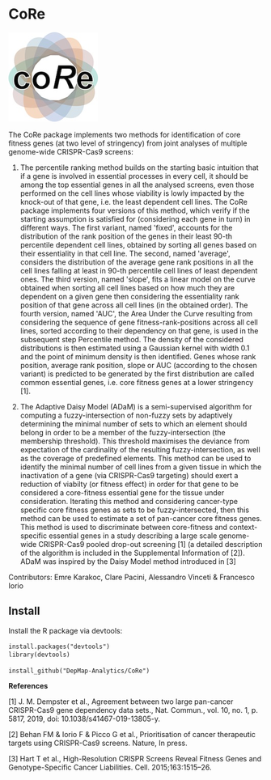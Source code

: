 # CoRe
![alt text](https://github.com/DepMap-Analytics/CoRe/blob/master/web/coRe_logo.jpg)

The CoRe package implements two methods for identification of core fitness genes (at two level of stringency) from joint analyses of multiple genome-wide CRISPR-Cas9 screens: 

1) The percentile ranking method builds on the starting basic intuition that if a gene is involved in essential processes in every cell, it should be among the top essential genes in all the analysed screens, even those performed on the cell lines whose viability is lowly impacted by the knock-out of that gene, i.e. the least dependent cell lines. The CoRe package implements four versions of this method, which verify if the starting assumption is satisfied for (considering each gene in turn) in different ways. The first variant, named 'fixed', accounts for the distribution of the rank position of the genes in their least 90-th percentile dependent cell lines, obtained by sorting all genes based on their essentiality in that cell line. The second, named 'average', considers the distribution of the average gene rank positions in all the cell lines falling at least in 90-th percentile cell lines of least dependent ones.
The third version, named 'slope', fits a linear model on the curve obtained when sorting all cell lines based on how much they are dependent on a given gene then considering the essentiality rank position of that gene across all cell lines (in the obtained order). The fourth version, named 'AUC', the Area Under the Curve resulting from considering the sequence of gene fitness-rank-positions across all cell lines, sorted according to their dependency on that gene, is used in the subsequent step Percentile method.
The density of the considered distributions is then estimated using a Gaussian kernel with width 0.1 and
the point of minimum density is then identified. Genes whose rank position, average rank position, slope or AUC (according to the chosen variant) is predicted to be generated by the first distribution are called common essential genes, i.e. core fitness genes at a lower stringency [1]. 

2) The Adaptive Daisy Model (ADaM) is a semi-supervised algorithm for computing a fuzzy-intersection of non-fuzzy sets by adaptively determining the minimal number of sets to which an element should belong in order to be a member of the fuzzy-intersection (the membership threshold). This threshold maximises the deviance from expectation of the cardinality of the resulting fuzzy-intersection, as well as the coverage of predefined elements.
This method can be used to identify the minimal number of cell lines from a given tissue in which the inactivation of a gene (via CRISPR-Cas9 targeting) should exert a reduction of viabilty (or fitness effect) in order for that gene to be considered a core-fitness essential gene for the tissue under consideration. Iterating this method and considering cancer-type specific core fitness genes as sets to be fuzzy-intersected, then this method can be used to estimate a set of pan-cancer core fitness genes.
This method is used to discriminate between core-fitness and context-specific essential genes in a study describing a large scale genome-wide CRISPR-Cas9 pooled drop-out screening [1] (a detailed description of the algorithm is included in the Supplemental Information of [2]). ADaM was inspired by the Daisy Model method introduced in [3]

Contributors: Emre Karakoc, Clare Pacini, Alessandro Vinceti & Francesco Iorio

Install
--

Install the R package via devtools:

```
install.packages("devtools")
library(devtools)

install_github("DepMap-Analytics/CoRe")
```

**References**

[1] J. M. Dempster et al., Agreement between two large pan-cancer CRISPR-Cas9 gene dependency data sets., Nat. Commun., vol. 10, no. 1, p. 5817, 2019, doi: 10.1038/s41467-019-13805-y.

[2] Behan FM & Iorio F & Picco G et al., Prioritisation of cancer therapeutic targets using CRISPR-Cas9 screens. Nature, In press.

[3] Hart T et al., High-Resolution CRISPR Screens Reveal Fitness Genes and Genotype-Specific Cancer Liabilities. Cell. 2015;163:1515–26.
